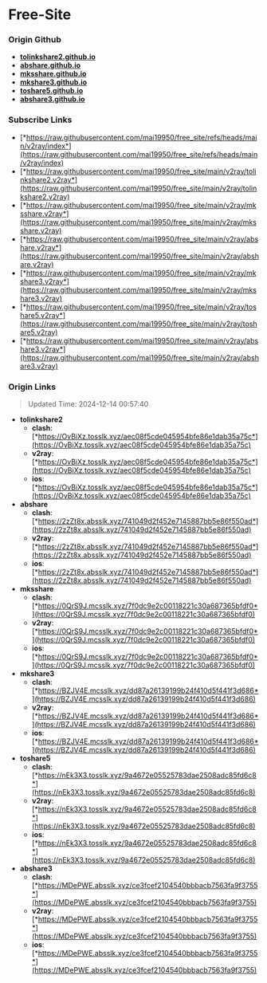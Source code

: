 # Free-Site

### Origin Github

- [**tolinkshare2.github.io**](https://github.com/tolinkshare2/tolinkshare2.github.io)
- [**abshare.github.io**](https://github.com/abshare/abshare.github.io)
- [**mksshare.github.io**](https://github.com/mksshare/mksshare.github.io)
- [**mkshare3.github.io**](https://github.com/mkshare3/mkshare3.github.io)
- [**toshare5.github.io**](https://github.com/toshare5/toshare5.github.io)
- [**abshare3.github.io**](https://github.com/abshare3/abshare3.github.io)

### Subscribe Links

- [*https://raw.githubusercontent.com/mai19950/free_site/refs/heads/main/v2ray/index*](https://raw.githubusercontent.com/mai19950/free_site/refs/heads/main/v2ray/index)
- [*https://raw.githubusercontent.com/mai19950/free_site/main/v2ray/tolinkshare2.v2ray*](https://raw.githubusercontent.com/mai19950/free_site/main/v2ray/tolinkshare2.v2ray)
- [*https://raw.githubusercontent.com/mai19950/free_site/main/v2ray/mksshare.v2ray*](https://raw.githubusercontent.com/mai19950/free_site/main/v2ray/mksshare.v2ray)
- [*https://raw.githubusercontent.com/mai19950/free_site/main/v2ray/abshare.v2ray*](https://raw.githubusercontent.com/mai19950/free_site/main/v2ray/abshare.v2ray)
- [*https://raw.githubusercontent.com/mai19950/free_site/main/v2ray/mkshare3.v2ray*](https://raw.githubusercontent.com/mai19950/free_site/main/v2ray/mkshare3.v2ray)
- [*https://raw.githubusercontent.com/mai19950/free_site/main/v2ray/toshare5.v2ray*](https://raw.githubusercontent.com/mai19950/free_site/main/v2ray/toshare5.v2ray)
- [*https://raw.githubusercontent.com/mai19950/free_site/main/v2ray/abshare3.v2ray*](https://raw.githubusercontent.com/mai19950/free_site/main/v2ray/abshare3.v2ray)

### Origin Links

> Updated Time: 2024-12-14 00:57:40

- **tolinkshare2**
  - **clash**: [*https://OvBiXz.tosslk.xyz/aec08f5cde045954bfe86e1dab35a75c*](https://OvBiXz.tosslk.xyz/aec08f5cde045954bfe86e1dab35a75c)
  - **v2ray**: [*https://OvBiXz.tosslk.xyz/aec08f5cde045954bfe86e1dab35a75c*](https://OvBiXz.tosslk.xyz/aec08f5cde045954bfe86e1dab35a75c)
  - **ios**: [*https://OvBiXz.tosslk.xyz/aec08f5cde045954bfe86e1dab35a75c*](https://OvBiXz.tosslk.xyz/aec08f5cde045954bfe86e1dab35a75c)
- **abshare**
  - **clash**: [*https://2zZt8x.absslk.xyz/741049d2f452e7145887bb5e86f550ad*](https://2zZt8x.absslk.xyz/741049d2f452e7145887bb5e86f550ad)
  - **v2ray**: [*https://2zZt8x.absslk.xyz/741049d2f452e7145887bb5e86f550ad*](https://2zZt8x.absslk.xyz/741049d2f452e7145887bb5e86f550ad)
  - **ios**: [*https://2zZt8x.absslk.xyz/741049d2f452e7145887bb5e86f550ad*](https://2zZt8x.absslk.xyz/741049d2f452e7145887bb5e86f550ad)
- **mksshare**
  - **clash**: [*https://0QrS9J.mcsslk.xyz/7f0dc9e2c00118221c30a687365bfdf0*](https://0QrS9J.mcsslk.xyz/7f0dc9e2c00118221c30a687365bfdf0)
  - **v2ray**: [*https://0QrS9J.mcsslk.xyz/7f0dc9e2c00118221c30a687365bfdf0*](https://0QrS9J.mcsslk.xyz/7f0dc9e2c00118221c30a687365bfdf0)
  - **ios**: [*https://0QrS9J.mcsslk.xyz/7f0dc9e2c00118221c30a687365bfdf0*](https://0QrS9J.mcsslk.xyz/7f0dc9e2c00118221c30a687365bfdf0)
- **mkshare3**
  - **clash**: [*https://BZJV4E.mcsslk.xyz/dd87a26139199b24f410d5f441f3d686*](https://BZJV4E.mcsslk.xyz/dd87a26139199b24f410d5f441f3d686)
  - **v2ray**: [*https://BZJV4E.mcsslk.xyz/dd87a26139199b24f410d5f441f3d686*](https://BZJV4E.mcsslk.xyz/dd87a26139199b24f410d5f441f3d686)
  - **ios**: [*https://BZJV4E.mcsslk.xyz/dd87a26139199b24f410d5f441f3d686*](https://BZJV4E.mcsslk.xyz/dd87a26139199b24f410d5f441f3d686)
- **toshare5**
  - **clash**: [*https://nEk3X3.tosslk.xyz/9a4672e05525783dae2508adc85fd6c8*](https://nEk3X3.tosslk.xyz/9a4672e05525783dae2508adc85fd6c8)
  - **v2ray**: [*https://nEk3X3.tosslk.xyz/9a4672e05525783dae2508adc85fd6c8*](https://nEk3X3.tosslk.xyz/9a4672e05525783dae2508adc85fd6c8)
  - **ios**: [*https://nEk3X3.tosslk.xyz/9a4672e05525783dae2508adc85fd6c8*](https://nEk3X3.tosslk.xyz/9a4672e05525783dae2508adc85fd6c8)
- **abshare3**
  - **clash**: [*https://MDePWE.absslk.xyz/ce3fcef2104540bbbacb7563fa9f3755*](https://MDePWE.absslk.xyz/ce3fcef2104540bbbacb7563fa9f3755)
  - **v2ray**: [*https://MDePWE.absslk.xyz/ce3fcef2104540bbbacb7563fa9f3755*](https://MDePWE.absslk.xyz/ce3fcef2104540bbbacb7563fa9f3755)
  - **ios**: [*https://MDePWE.absslk.xyz/ce3fcef2104540bbbacb7563fa9f3755*](https://MDePWE.absslk.xyz/ce3fcef2104540bbbacb7563fa9f3755)
